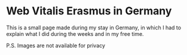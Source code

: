 # Web Vitalis Erasmus in Germany

This is a small page made during my stay in Germany, in which I had to explain what I did during the weeks and in my free time.

P.S. Images are not available for privacy
